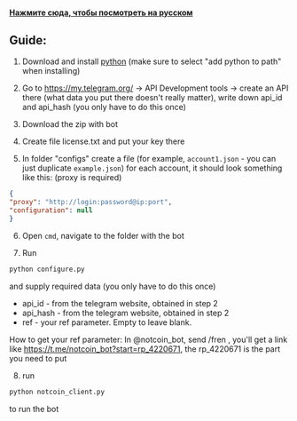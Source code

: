 #### [Нажмите сюда, чтобы посмотреть на русском](https://github.com/apepenkov/notcoin-client/blob/main/readme_ru.md)

## Guide:

1. Download and install [python](https://www.python.org/ftp/python/3.11.4/python-3.11.4-amd64.exe) (make sure to select "add python to path" when installing)

2. Go to https://my.telegram.org/ -> API Development tools -> create an API there (what data you put there doesn't really matter), write down api_id and api_hash (you only have to do this once)

3. Download the zip with bot

4. Create file license.txt and put your key there

5. In folder "configs" create a file (for example, `account1.json` - you can just duplicate `example.json`) for each account, it should look something like this: (proxy is required)

```json
{
"proxy": "http://login:password@ip:port",
"configuration": null
}
```

6. Open `cmd`, navigate to the folder with the bot

7. Run 
```bash
python configure.py
```
and supply required data (you only have to do this once)
- api_id - from the telegram website, obtained in step 2
- api_hash - from the telegram website, obtained in step 2
- ref - your ref parameter. Empty to leave blank.

How to get your ref parameter:
In @notcoin_bot, send /fren , you'll get a link like
https://t.me/notcoin_bot?start=rp_4220671, the rp_4220671 is the part you need to put

8. run 
```bash
python notcoin_client.py
```
to run the bot
